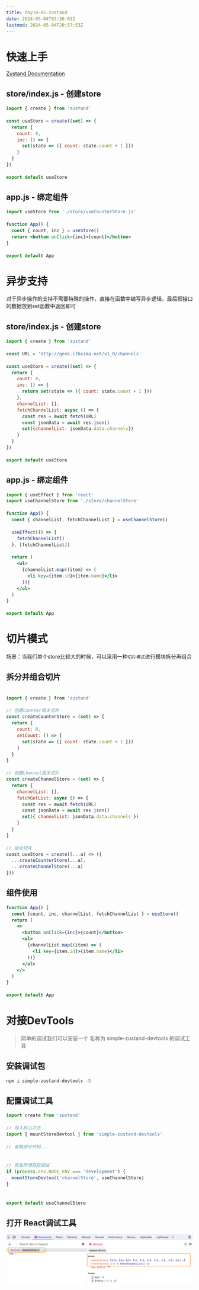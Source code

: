 ```yaml
---
title: day10-05.zustand 
date: 2024-05-04T03:26:01Z
lastmod: 2024-05-04T20:57:53Z
---
```


# 快速上手

[Zustand Documentation](https://docs.pmnd.rs/zustand/getting-started/introduction)

## store/index.js - 创建store

```javascript
import { create } from 'zustand'

const useStore = create((set) => {
  return {
    count: 0,
    inc: () => {
      set(state => ({ count: state.count + 1 }))
    }
  }
})

export default useStore
```

## app.js - 绑定组件

```jsx
import useStore from './store/useCounterStore.js'

function App() {
  const { count, inc } = useStore()
  return <button onClick={inc}>{count}</button>
}

export default App
```

# 异步支持

对于异步操作的支持不需要特殊的操作，直接在函数中编写异步逻辑，最后把接口的数据放到set函数中返回即可

## store/index.js - 创建store

```javascript
import { create } from 'zustand'

const URL = 'http://geek.itheima.net/v1_0/channels'

const useStore = create((set) => {
  return {
    count: 0,
    ins: () => {
      return set(state => ({ count: state.count + 1 }))
    },
    channelList: [],
    fetchChannelList: async () => {
      const res = await fetch(URL)
      const jsonData = await res.json()
      set({channelList: jsonData.data.channels})
    }
  }
})

export default useStore
```

## app.js - 绑定组件

```jsx
import { useEffect } from 'react'
import useChannelStore from './store/channelStore'

function App() {
  const { channelList, fetchChannelList } = useChannelStore()
 
  useEffect(() => {
    fetchChannelList()
  }, [fetchChannelList])

  return (
    <ul>
      {channelList.map((item) => (
        <li key={item.id}>{item.name}</li>
      ))}
    </ul>
  )
}

export default App
```

# 切片模式

场景：当我们单个store比较大的时候，可以采用一种`切片模式`进行模块拆分再组合

## 拆分并组合切片

```javascript

import { create } from 'zustand'

// 创建counter相关切片
const createCounterStore = (set) => {
  return {
    count: 0,
    setCount: () => {
      set(state => ({ count: state.count + 1 }))
    }
  }
}

// 创建channel相关切片
const createChannelStore = (set) => {
  return {
    channelList: [],
    fetchGetList: async () => {
      const res = await fetch(URL)
      const jsonData = await res.json()
      set({ channelList: jsonData.data.channels })
    }
  }
}

// 组合切片
const useStore = create((...a) => ({
  ...createCounterStore(...a),
  ...createChannelStore(...a)
}))
```

## 组件使用

```jsx
function App() {
  const {count, inc, channelList, fetchChannelList } = useStore()
  return (
    <>
      <button onClick={inc}>{count}</button>
      <ul>
        {channelList.map((item) => (
          <li key={item.id}>{item.name}</li>
        ))}
      </ul>
    </>
  )
}

export default App
```

# 对接DevTools

> 简单的调试我们可以安装一个 名称为 simple-zustand-devtools 的调试工具

## 安装调试包

```bash
npm i simple-zustand-devtools -D
```

## 配置调试工具

```javascript
import create from 'zustand'

// 导入核心方法
import { mountStoreDevtool } from 'simple-zustand-devtools'

// 省略部分代码...


// 开发环境开启调试
if (process.env.NODE_ENV === 'development') {
  mountStoreDevtool('channelStore', useChannelStore)
}


export default useChannelStore
```

## 打开 React调试工具

![image.png](assets/02-20240504032629-zk63jhy.png)
